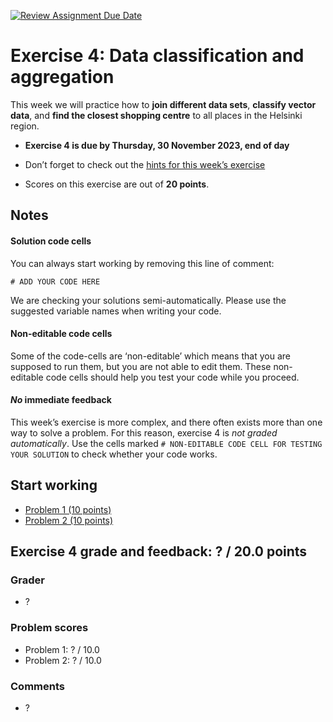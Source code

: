 [![Review Assignment Due Date](https://classroom.github.com/assets/deadline-readme-button-24ddc0f5d75046c5622901739e7c5dd533143b0c8e959d652212380cedb1ea36.svg)](https://classroom.github.com/a/h_RCOR5r)
# Exercise 4: Data classification and aggregation


This week we will practice how to **join different data sets**, 
**classify vector data**, and **find the closest shopping centre** to
all places in the Helsinki region.


- **Exercise 4 is due by Thursday, 30 November 2023, end of day**

- Don’t forget to check out the [hints for this week’s
exercise](https://autogis-site.readthedocs.io/en/latest/lessons/lesson-4/exercise-4.html#hints)

- Scores on this exercise are out of **20 points**.


## Notes

#### Solution code cells

You can always start working by removing this line of comment: 

```
# ADD YOUR CODE HERE
```

We are checking your solutions semi-automatically. Please use the suggested
variable names when writing your code. 

#### Non-editable code cells

Some of the code-cells are ‘non-editable’ which means that you are supposed to
run them, but you are not able to edit them. These non-editable code cells
should help you test your code while you proceed. 

#### *No* immediate feedback

This week’s exercise is more complex, and there often exists more than one way
to solve a problem. For this reason, exercise 4 is *not graded automatically*.
Use the cells marked `# NON-EDITABLE CODE CELL FOR TESTING YOUR SOLUTION` to
check whether your code works.


## Start working

 - [Problem 1 (10 points)](Exercise-4-problem-1.ipynb)
 - [Problem 2 (10 points)](Exercise-4-problem-2.ipynb)

## Exercise 4 grade and feedback: ? / 20.0 points
### Grader
- ?
### Problem scores
- Problem 1: ? / 10.0
- Problem 2: ? / 10.0

### Comments
- ?